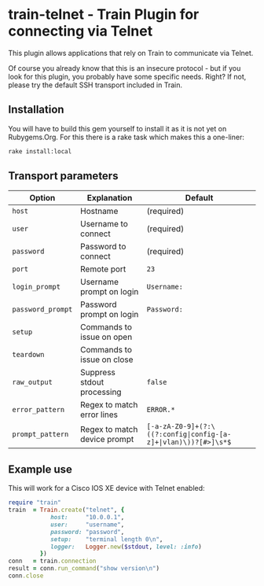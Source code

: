 # train-telnet - Train Plugin for connecting via Telnet

This plugin allows applications that rely on Train to communicate via Telnet.

Of course you already know that this is an insecure protocol - but if you look
for this plugin, you probably have some specific needs. Right? If not, please
try the default SSH transport included in Train.

## Installation

You will have to build this gem yourself to install it as it is not yet on
Rubygems.Org. For this there is a rake task which makes this a one-liner:

```bash
rake install:local
```

## Transport parameters

| Option            | Explanation                  | Default          |
| ----------------- | ---------------------------- | ---------------- |
| `host`            | Hostname                     | (required)       |
| `user`            | Username to connect          | (required)       |
| `password`        | Password to connect          | (required)       |
| `port`            | Remote port                  | `23`             |
| `login_prompt`    | Username prompt on login     | `Username: `     |
| `password_prompt` | Password prompt on login     | `Password: `     |
| `setup`           | Commands to issue on open    | ` `              |
| `teardown`        | Commands to issue on close   | ` `              |
| `raw_output`      | Suppress stdout processing   | `false`          |
| `error_pattern`   | Regex to match error lines   | `ERROR.*`        |
| `prompt_pattern`  | Regex to match device prompt | `[-a-zA-Z0-9]+(?:\((?:config\|config-[a-z]+\|vlan)\))?[#>]\s*$` |

## Example use

This will work for a Cisco IOS XE device with Telnet enabled:
```ruby
require "train"
train  = Train.create("telnet", {
            host:     "10.0.0.1",
            user:     "username",
            password: "password",
            setup:    "terminal length 0\n",
            logger:   Logger.new($stdout, level: :info)
         })
conn   = train.connection
result = conn.run_command("show version\n")
conn.close

